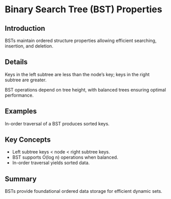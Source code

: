 # Binary Search Tree (BST) Properties

## Introduction
BSTs maintain ordered structure properties allowing efficient searching, insertion, and deletion.

## Details
Keys in the left subtree are less than the node’s key; keys in the right subtree are greater.

BST operations depend on tree height, with balanced trees ensuring optimal performance.

## Examples
In-order traversal of a BST produces sorted keys.

## Key Concepts
- Left subtree keys < node < right subtree keys.  
- BST supports O(log n) operations when balanced.  
- In-order traversal yields sorted data.

## Summary
BSTs provide foundational ordered data storage for efficient dynamic sets.

